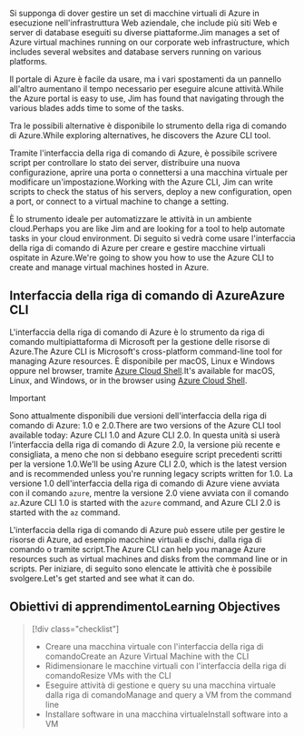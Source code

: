 <span data-ttu-id="dab4b-101">Si supponga di dover gestire un set di macchine virtuali di Azure in esecuzione nell'infrastruttura Web aziendale, che include più siti Web e server di database eseguiti su diverse piattaforme.</span><span class="sxs-lookup"><span data-stu-id="dab4b-101">Jim manages a set of Azure virtual machines running on our corporate web infrastructure, which includes several websites and database servers running on various platforms.</span></span> 

<span data-ttu-id="dab4b-102">Il portale di Azure è facile da usare, ma i vari spostamenti da un pannello all'altro aumentano il tempo necessario per eseguire alcune attività.</span><span class="sxs-lookup"><span data-stu-id="dab4b-102">While the Azure portal is easy to use, Jim has found that navigating through the various blades adds time to some of the tasks.</span></span> 

<span data-ttu-id="dab4b-103">Tra le possibili alternative è disponibile lo strumento della riga di comando di Azure.</span><span class="sxs-lookup"><span data-stu-id="dab4b-103">While exploring alternatives, he discovers the Azure CLI tool.</span></span>

<span data-ttu-id="dab4b-104">Tramite l'interfaccia della riga di comando di Azure, è possibile scrivere script per controllare lo stato dei server, distribuire una nuova configurazione, aprire una porta o connettersi a una macchina virtuale per modificare un'impostazione.</span><span class="sxs-lookup"><span data-stu-id="dab4b-104">Working with the Azure CLI, Jim can write scripts to check the status of his servers, deploy a new configuration, open a port, or connect to a virtual machine to change a setting.</span></span>

<span data-ttu-id="dab4b-105">È lo strumento ideale per automatizzare le attività in un ambiente cloud.</span><span class="sxs-lookup"><span data-stu-id="dab4b-105">Perhaps you are like Jim and are looking for a tool to help automate tasks in your cloud environment.</span></span> <span data-ttu-id="dab4b-106">Di seguito si vedrà come usare l'interfaccia della riga di comando di Azure per creare e gestire macchine virtuali ospitate in Azure.</span><span class="sxs-lookup"><span data-stu-id="dab4b-106">We're going to show you how to use the Azure CLI to create and manage virtual machines hosted in Azure.</span></span> 

## <a name="azure-cli"></a><span data-ttu-id="dab4b-107">Interfaccia della riga di comando di Azure</span><span class="sxs-lookup"><span data-stu-id="dab4b-107">Azure CLI</span></span>

<span data-ttu-id="dab4b-108">L'interfaccia della riga di comando di Azure è lo strumento da riga di comando multipiattaforma di Microsoft per la gestione delle risorse di Azure.</span><span class="sxs-lookup"><span data-stu-id="dab4b-108">The Azure CLI is Microsoft's cross-platform command-line tool for managing Azure resources.</span></span> <span data-ttu-id="dab4b-109">È disponibile per macOS, Linux e Windows oppure nel browser, tramite [Azure Cloud Shell](https://docs.microsoft.com/azure/cloud-shell/overview).</span><span class="sxs-lookup"><span data-stu-id="dab4b-109">It's available for macOS, Linux, and Windows, or in the browser using [Azure Cloud Shell](https://docs.microsoft.com/azure/cloud-shell/overview).</span></span>

> [!IMPORTANT]
> <span data-ttu-id="dab4b-110">Sono attualmente disponibili due versioni dell'interfaccia della riga di comando di Azure: 1.0 e 2.0.</span><span class="sxs-lookup"><span data-stu-id="dab4b-110">There are two versions of the Azure CLI tool available today: Azure CLI 1.0 and Azure CLI 2.0.</span></span> <span data-ttu-id="dab4b-111">In questa unità si userà l'interfaccia della riga di comando di Azure 2.0, la versione più recente e consigliata, a meno che non si debbano eseguire script precedenti scritti per la versione 1.0.</span><span class="sxs-lookup"><span data-stu-id="dab4b-111">We'll be using Azure CLI 2.0, which is the latest version and is recommended unless you're running legacy scripts written for 1.0.</span></span> <span data-ttu-id="dab4b-112">La versione 1.0 dell'interfaccia della riga di comando di Azure viene avviata con il comando `azure`, mentre la versione 2.0 viene avviata con il comando `az`.</span><span class="sxs-lookup"><span data-stu-id="dab4b-112">Azure CLI 1.0 is started with the `azure` command, and Azure CLI 2.0 is started with the `az` command.</span></span> 

<span data-ttu-id="dab4b-113">L'interfaccia della riga di comando di Azure può essere utile per gestire le risorse di Azure, ad esempio macchine virtuali e dischi, dalla riga di comando o tramite script.</span><span class="sxs-lookup"><span data-stu-id="dab4b-113">The Azure CLI can help you manage Azure resources such as virtual machines and disks from the command line or in scripts.</span></span> <span data-ttu-id="dab4b-114">Per iniziare, di seguito sono elencate le attività che è possibile svolgere.</span><span class="sxs-lookup"><span data-stu-id="dab4b-114">Let's get started and see what it can do.</span></span>

## <a name="learning-objectives"></a><span data-ttu-id="dab4b-115">Obiettivi di apprendimento</span><span class="sxs-lookup"><span data-stu-id="dab4b-115">Learning Objectives</span></span>
> [!div class="checklist"]
> * <span data-ttu-id="dab4b-116">Creare una macchina virtuale con l'interfaccia della riga di comando</span><span class="sxs-lookup"><span data-stu-id="dab4b-116">Create an Azure Virtual Machine with the CLI</span></span>
> * <span data-ttu-id="dab4b-117">Ridimensionare le macchine virtuali con l'interfaccia della riga di comando</span><span class="sxs-lookup"><span data-stu-id="dab4b-117">Resize VMs with the CLI</span></span>
> * <span data-ttu-id="dab4b-118">Eseguire attività di gestione e query su una macchina virtuale dalla riga di comando</span><span class="sxs-lookup"><span data-stu-id="dab4b-118">Manage and query a VM from the command line</span></span>
> * <span data-ttu-id="dab4b-119">Installare software in una macchina virtuale</span><span class="sxs-lookup"><span data-stu-id="dab4b-119">Install software into a VM</span></span>